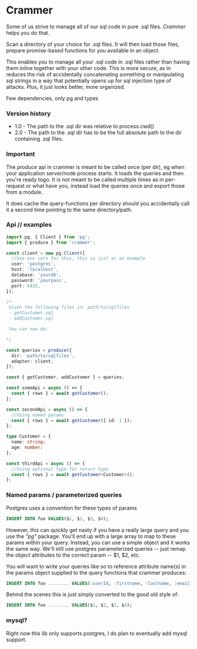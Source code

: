 # Crammer

Some of us strive to manage all of our sql code in pure .sql files. _Crammer_ helps you do that.

Scan a directory of your choice for .sql files. It will then load those
files, prepare promise-based functions for you available in an object.

This enables you to manage all your .sql code in .sql files rather than having them inline
together with your other code. This is more secure, as in reduces the risk of accidentally
concatenating something or manipulating sql strings in a way that potentially opens up
for sql injection type of attacks. Plus, it just looks better, more organized.

Few dependencies, only pg and types

### Version history

- 1.0 - The path to the .sql dir was relative to process.cwd()
- 2.0 - The path to the .sql dir has to be the full absolute path to the dir containing .sql files.

### Important

The _produce_ api in crammer is meant to be called once (per dir), eg when your application server/node process starts. It
loads the queries and then you're ready togo. It is not meant to be called multiple times as
in per-request or what have you, instead load the queries once and export those from a module.

It does cache the query-functions per directory should you accidentally call it a second time pointing
to the same directory/path.

### Api // examples

```ts
import pg, { Client } from 'pg';
import { produce } from 'crammer';

const client = new pg.Client({
  //Use env vars for this, this is just as an example
  user: 'postgres',
  host: 'localhost',
  database: 'yourdb',
  password: 'yourpass',
  port: 5432,
});

/*
 Given the following files in: path/to/sqlfiles
 - getCustomer.sql
 - addCustomer.sql

 You can now do:

*/

const queries = produce({
  dir: 'path/to/sqlfiles',
  adapter: client,
});

const { getCustomer, addCustomer } = queries;

const someApi = async () => {
  const { rows } = await getCustomer();
};

const secondApi = async () => {
  //Using named params
  const { rows } = await getCustomer({ id: 1 });
};

type Customer = {
  name: string;
  age: number;
};

const thirdApi = async () => {
  //Using optional type for return type
  const { rows } = await getCustomer<Customer>();
};
```

### Named params / parameterized queries

Postgres uses a convention for these types of params

```sql
INSERT INTO foo VALUES($1, $2, $3, $4);
```

However, this can quickly get nasty if you have a really large query and you use
the _"pg"_ package. You'll end up with a large array to map to these params
within your query. Instead, you can use a simple object and it works the same way.
We'll still use postgres parameterized queries -- just remap the object attributes to
the correct param -- $1, $2, etc.

You will want to write your queries like so to reference attribute name(s) in the params object
supplied to the query functions that crammer produces:

```sql
INSERT INTO foo ........ VALUES(:userId, :firstname, :lastname, :email);
```

Behind the scenes this is just simply converted to the good old style of:

```sql
INSERT INTO foo ........ VALUES($1, $2, $3, $4);
```

### mysql?

Right now this lib only supports postgres, I do plan to eventually add mysql support.
